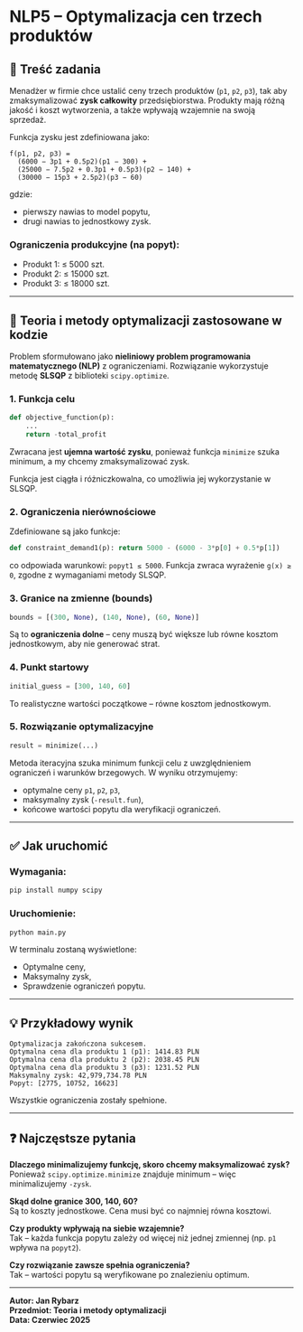 
# NLP5 – Optymalizacja cen trzech produktów

## 📌 Treść zadania

Menadżer w firmie chce ustalić ceny trzech produktów (`p1`, `p2`, `p3`), tak aby zmaksymalizować **zysk całkowity** przedsiębiorstwa. Produkty mają różną jakość i koszt wytworzenia, a także wpływają wzajemnie na swoją sprzedaż.

Funkcja zysku jest zdefiniowana jako:
```
f(p1, p2, p3) =
  (6000 − 3p1 + 0.5p2)(p1 − 300) +
  (25000 − 7.5p2 + 0.3p1 + 0.5p3)(p2 − 140) +
  (30000 − 15p3 + 2.5p2)(p3 − 60)
```
gdzie:
- pierwszy nawias to model popytu,
- drugi nawias to jednostkowy zysk.

### Ograniczenia produkcyjne (na popyt):
- Produkt 1: ≤ 5000 szt.
- Produkt 2: ≤ 15000 szt.
- Produkt 3: ≤ 18000 szt.

---

## 🧠 Teoria i metody optymalizacji zastosowane w kodzie

Problem sformułowano jako **nieliniowy problem programowania matematycznego (NLP)** z ograniczeniami. Rozwiązanie wykorzystuje metodę **SLSQP** z biblioteki `scipy.optimize`.

### 1. Funkcja celu

```python
def objective_function(p):
    ...
    return -total_profit
```

Zwracana jest **ujemna wartość zysku**, ponieważ funkcja `minimize` szuka minimum, a my chcemy zmaksymalizować zysk.

Funkcja jest ciągła i różniczkowalna, co umożliwia jej wykorzystanie w SLSQP.

### 2. Ograniczenia nierównościowe

Zdefiniowane są jako funkcje:

```python
def constraint_demand1(p): return 5000 - (6000 - 3*p[0] + 0.5*p[1])
```

co odpowiada warunkowi: `popyt1 ≤ 5000`. Funkcja zwraca wyrażenie `g(x) ≥ 0`, zgodne z wymaganiami metody SLSQP.

### 3. Granice na zmienne (bounds)

```python
bounds = [(300, None), (140, None), (60, None)]
```

Są to **ograniczenia dolne** – ceny muszą być większe lub równe kosztom jednostkowym, aby nie generować strat.

### 4. Punkt startowy

```python
initial_guess = [300, 140, 60]
```

To realistyczne wartości początkowe – równe kosztom jednostkowym.

### 5. Rozwiązanie optymalizacyjne

```python
result = minimize(...)
```

Metoda iteracyjna szuka minimum funkcji celu z uwzględnieniem ograniczeń i warunków brzegowych. W wyniku otrzymujemy:

- optymalne ceny `p1`, `p2`, `p3`,
- maksymalny zysk (`-result.fun`),
- końcowe wartości popytu dla weryfikacji ograniczeń.

---

## ✅ Jak uruchomić

### Wymagania:
```bash
pip install numpy scipy
```

### Uruchomienie:
```bash
python main.py
```

W terminalu zostaną wyświetlone:
- Optymalne ceny,
- Maksymalny zysk,
- Sprawdzenie ograniczeń popytu.

---

## 💡 Przykładowy wynik

```
Optymalizacja zakończona sukcesem.
Optymalna cena dla produktu 1 (p1): 1414.83 PLN
Optymalna cena dla produktu 2 (p2): 2038.45 PLN
Optymalna cena dla produktu 3 (p3): 1231.52 PLN
Maksymalny zysk: 42,979,734.78 PLN
Popyt: [2775, 10752, 16623]
```

Wszystkie ograniczenia zostały spełnione.

---

## ❓ Najczęstsze pytania

**Dlaczego minimalizujemy funkcję, skoro chcemy maksymalizować zysk?**  
Ponieważ `scipy.optimize.minimize` znajduje minimum – więc minimalizujemy `-zysk`.

**Skąd dolne granice 300, 140, 60?**  
Są to koszty jednostkowe. Cena musi być co najmniej równa kosztowi.

**Czy produkty wpływają na siebie wzajemnie?**  
Tak – każda funkcja popytu zależy od więcej niż jednej zmiennej (np. `p1` wpływa na `popyt2`).

**Czy rozwiązanie zawsze spełnia ograniczenia?**  
Tak – wartości popytu są weryfikowane po znalezieniu optimum.

---

**Autor: Jan Rybarz**  
**Przedmiot: Teoria i metody optymalizacji**  
**Data: Czerwiec 2025**
